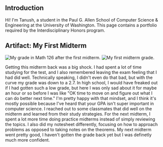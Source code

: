 ## Introduction

Hi! I'm Tanush, a student in the Paul G. Allen School of Computer Science & Engineering at the University of Washington. This page contains a portfolio required by the Interdisciplinary Honors program.

## Artifact: My First Midterm

![My grade in Math 126 after the first midterm.](/honors-portfolio/img/math126grade.png)
![My first midterm grade.](/honors-portfolio/img/midterm1grade.png)

Getting this midterm back was a big shock. I had spent a lot of time studying for the test, and I also remembered leaving the exam feeling that I had did well. Technically speaking, I didn't even do that bad, but with the curve my grade was down to a 2.7. In high school, I would have freaked out if I had gotten such a low grade, but here I was only sad about it for maybe an hour or so before I was like "OK time to move on and figure out what I can do better next time." I'm pretty happy with that mindset, and I think it's mostly possible because I've heard that your GPA isn't super important in computer science. I reached out to some classmates that did well on the midterm and learned from their study strategies. For the next midterm, I spent a lot more time doing practice midterms instead of simply reviewing the topics. I also did my notesheet differently, focusing on how to approach problems as opposed to taking notes on the theorems. My next midterm went pretty good, I haven't gotten the grade back yet but I was definetly much more confident.